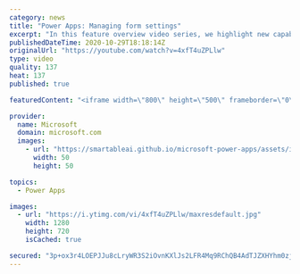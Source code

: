 ```yaml
---
category: news
title: "Power Apps: Managing form settings"
excerpt: "In this feature overview video series, we highlight new capabilities included in the latest update to Microsoft Power Apps.  Improvements to Microsoft Power Apps for managing form settings and events allow users to set various features on a form in the new modern designer.   Get the most out of Power"
publishedDateTime: 2020-10-29T18:18:14Z
originalUrl: "https://youtube.com/watch?v=4xfT4uZPLlw"
type: video
quality: 137
heat: 137
published: true

featuredContent: "<iframe width=\"800\" height=\"500\" frameborder=\"0\" src=\"https://www.youtube.com/embed/4xfT4uZPLlw\" allow=\"accelerometer; autoplay; encrypted-media; gyroscope; picture-in-picture\" allowfullscreen></iframe>"

provider:
  name: Microsoft
  domain: microsoft.com
  images:
    - url: "https://smartableai.github.io/microsoft-power-apps/assets/images/organizations/microsoft.com-50x50.jpg"
      width: 50
      height: 50

topics:
  - Power Apps

images:
  - url: "https://i.ytimg.com/vi/4xfT4uZPLlw/maxresdefault.jpg"
    width: 1280
    height: 720
    isCached: true

secured: "3p+ox3r4LOEPJJu8cLryWR3S2iOvnKXlJs2LFR4Mq9RChQB4AdTJZXHYhm0zj/uCHmUeFNx6txk2DNlSOGT1t+hXyiz2pwOSEd/ujNq+v1vaGlfTXgN47uHpRZOHg++1krS1kVvKqq7v8yej+n3WvurWQERMOLW81lNBHWZTTpqBePbttASRFvXKTiJCN53/AzEkgOF/RdTbtG6AiuuTADIL3mMDRKcb6vlHgDHYdX0Z01rv15j3vfQDLYIVK3nqSgmayNxEfGwxso6KR+n0qTe5aCyPcIwRmWHvBnwmohjXIIOXQ3RRt/jfxuCrKFnpc1cDOV+xsrk1FXKg6le93MtqgQ0X7mlJ7wxI6L0PdX+6PIFbpskz2QVquc+KMxpTnWgNuIQCtzXcy3VZaqnrLjruymoxKjEoHCV9w2CLycc=;sELWR6mUB5Asj6KPVDX8zA=="
---
```


